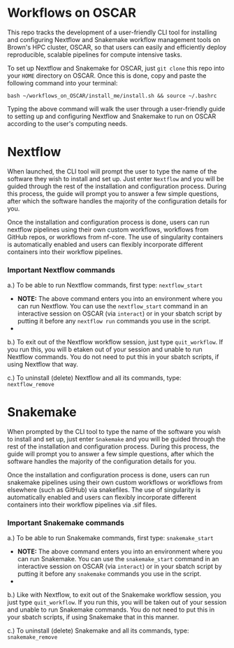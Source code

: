 # Workflows on OSCAR

This repo tracks the development of a user-friendly CLI tool for installing and configuring Nextflow and Snakemake workflow management tools on Brown's HPC 
cluster, OSCAR, so that users can easily and efficiently deploy reproducible, scalable pipelines for compute intensive tasks. 

To set up Nextflow and Snakemake for OSCAR, just `git clone` this repo into your `HOME` directory on OSCAR. Once this is done, copy and paste the following command into your terminal: 

```bash ~/workflows_on_OSCAR/install_me/install.sh && source ~/.bashrc```

Typing the above command will walk the user through a user-friendly guide to setting up and configuring Nextflow and Snakemake to run on OSCAR according to the user's computing needs. 

# Nextflow 

When launched, the CLI tool will prompt the user to type the name of the software they wish to install and set up.  Just enter `Nextflow` and you will be guided through the rest of the installation and configuration process. During this process, the guide will prompt you to answer a few simple questions, after which the software handles the majority of the configuration details for you. 

Once the installation and configuration process is done, users can run nextflow pipelines using their own custom workflows, workflows from GitHub repos, 
or workflows from nf-core. The use of singularity containers is automatically enabled and users can flexibly incorporate different containers into their workflow pipelines. 

### Important Nextflow commands

a.) To be able to run Nextflow commands, first type: `nextflow_start` 

   - **NOTE:** The above command enters you into an environment where you can run Nextflow. You can use the `nextflow_start` command in an interactive session on OSCAR (via `interact`) or in your sbatch script by putting it before any `nextflow run` commands you use in the script. 
   - 
b.) To exit out of the Nextflow workflow session, just type `quit_workflow`. If you run this, you will b etaken out of your session and unable to run Nextflow commands. You do not need to put this in your sbatch scripts, if using Nextflow that way. 

c.) To uninstall (delete) Nextflow and all its commands, type: `nextflow_remove`

# Snakemake

When prompted by the CLI tool to type the name of the software you wish to install and set up, just enter `Snakemake` and you will be guided through the rest of the installation and configuration process. During this process, the guide will prompt you to answer a few simple questions, after which the software handles the majority of the configuration details for you.

Once the installation and configuration process is done, users can run snakemake pipelines using their own custom workflows or workflows from elsewhere (such as GitHub) via snakefiles. The use of singularity is automatically enabled and users can flexibly incorporate different containers into their workflow pipelines via .sif files. 

### Important Snakemake commands

a.) To be able to run Snakemake commands, first type: `snakemake_start` 

   - **NOTE:** The above command enters you into an environment where you can run Snakemake. You can use the `snakemake_start` command in an interactive session on OSCAR (via `interact`) or in your sbatch script by putting it before any `snakemake` commands you use in the script. 
   - 
b.) Like with Nextflow, to exit out of the Snakemake workflow session, you just type `quit_workflow`. If you run this, you will be taken out of your session and unable to run Snakemake commands. You do not need to put this in your sbatch scripts, if using Snakemake that in this manner. 

c.) To uninstall (delete) Snakemake and all its commands, type: `snakemake_remove`
